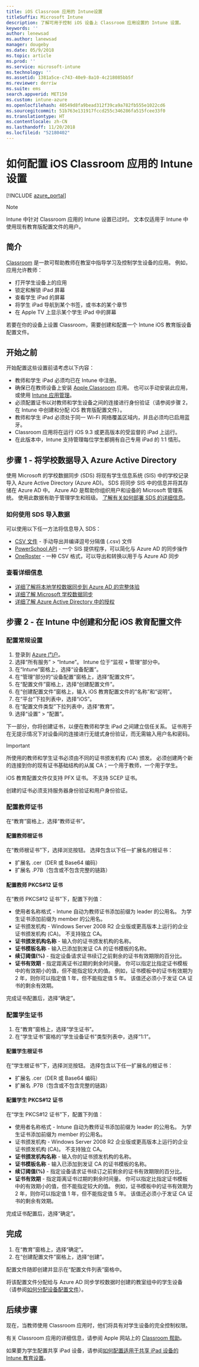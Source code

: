 ```yaml
---
title: iOS Classroom 应用的 Intune设置
titleSuffix: Microsoft Intune
description: 了解可用于控制 iOS 设备上 Classroom 应用设置的 Intune 设置。
keywords: ''
author: lenewsad
ms.author: lanewsad
manager: dougeby
ms.date: 05/9/2018
ms.topic: article
ms.prod: ''
ms.service: microsoft-intune
ms.technology: ''
ms.assetid: 1381a5ce-c743-40e9-8a10-4c218085bb5f
ms.reviewer: derriw
ms.suite: ems
search.appverid: MET150
ms.custom: intune-azure
ms.openlocfilehash: 40549d8fa9bead312f39ca9a782fb555e1022cd6
ms.sourcegitcommit: 51b763e131917fccd255c346286fa515fcee33f0
ms.translationtype: HT
ms.contentlocale: zh-CN
ms.lasthandoff: 11/20/2018
ms.locfileid: "52180402"
---
```

# <a name="how-to-configure-intune-settings-for-the-ios-classroom-app"></a>如何配置 iOS Classroom 应用的 Intune 设置

[!INCLUDE [azure_portal](./includes/azure_portal.md)]
>[!NOTE]
>Intune 中针对 Classroom 应用的 Intune 设置已过时。 文本仅适用于 Intune 中使用现有教育版配置文件的用户。

## <a name="introduction"></a>简介
[Classroom](https://itunes.apple.com/app/id1085319084) 是一款可帮助教师在教室中指导学习及控制学生设备的应用。 例如，应用允许教师：

- 打开学生设备上的应用
- 锁定和解锁 iPad 屏幕
- 查看学生 iPad 的屏幕
- 将学生 iPad 导航到某个书签，或书本的某个章节
- 在 Apple TV 上显示某个学生 iPad 中的屏幕

若要在你的设备上设置 Classroom，需要创建和配置一个 Intune iOS 教育版设备配置文件。

## <a name="before-you-start"></a>开始之前

开始配置这些设置前请考虑以下内容：

- 教师和学生 iPad 必须均已在 Intune 中注册。
- 确保已在教师设备上安装 [Apple Classroom](https://itunes.apple.com/us/app/classroom/id1085319084?mt=8) 应用。 也可以手动安装此应用，或使用 [Intune 应用管理](app-management.md)。
- 必须配置证书以对教师和学生设备之间的连接进行身份验证（请参阅步骤 2，在 Intune 中创建和分配 iOS 教育版配置文件）。
- 教师和学生 iPad 必须处于同一 Wi-Fi 网络覆盖区域内，并且必须均已启用蓝牙。
- Classroom 应用将在运行 iOS 9.3 或更高版本的受监督的 iPad 上运行。
- 在此版本中，Intune 支持管理每位学生都拥有自己专用 iPad 的 1:1 情形。


## <a name="step-1---import-your-school-data-into-azure-active-directory"></a>步骤 1 - 将学校数据导入 Azure Active Directory

使用 Microsoft 的学校数据同步 (SDS) 将现有学生信息系统 (SIS) 中的学校记录导入 Azure Active Directory (Azure AD)。
SDS 将同步 SIS 中的信息并将其存储在 Azure AD 中。 Azure AD 是帮助你组织用户和设备的 Microsoft 管理系统。 使用此数据有助于管理学生和班级。 [了解有关如何部署 SDS 的详细信息](https://support.office.com/article/Overview-of-School-Data-Sync-and-Classroom-f3d1147b-4ade-4905-8518-508e729f2e91)。

### <a name="how-to-import-data-using-sds"></a>如何使用 SDS 导入数据

可以使用以下任一方法将信息导入 SDS：

- [CSV 文件](https://support.office.com/article/Follow-these-steps-71d5fe4a-aa51-4f35-9b53-348898a390a1) - 手动导出并编译逗号分隔值 (.csv) 文件
- [PowerSchool API](https://support.office.com/article/Follow-these-steps-851b5edc-558f-43a9-9122-b2d63458cb8f) - 一个 SIS 提供程序，可以简化与 Azure AD 的同步操作
- [OneRoster](https://support.office.com/article/Follow-these-steps-f43cbb2a-b502-497d-a8b1-783dc05a57ab) - 一种 CSV 格式，可以导出和转换以用于与 Azure AD 同步

### <a name="find-out-more"></a>查看详细信息

- [详细了解将本地学校数据同步到 Azure AD 的完整体验](https://docs.microsoft.com/azure/active-directory/connect/active-directory-aadconnect)
- [详细了解 Microsoft 学校数据同步](https://sds.microsoft.com/)
- [详细了解 Azure Active Directory 中的授权](https://docs.microsoft.com/azure/active-directory/active-directory-licensing-whatis-azure-portal)

## <a name="step-2---create-and-assign-an-ios-education-profile-in-intune"></a>步骤 2 - 在 Intune 中创建和分配 iOS 教育配置文件

### <a name="configure-general-settings"></a>配置常规设置

1. 登录到 [Azure 门户](https://portal.azure.com)。
2. 选择“所有服务” > “Intune”。 Intune 位于“监视 + 管理”部分中。
3. 在“Intune”窗格上，选择“设备配置”。
2. 在“管理”部分的“设备配置”窗格上，选择“配置文件”。
5.  在“配置文件”窗格上，选择“创建配置文件”。
6.  在“创建配置文件”窗格上，输入 iOS 教育配置文件的“名称”和“说明”。
7.  在“平台”下拉列表中，选择“iOS”。
8.  在“配置文件类型”下拉列表中，选择“教育”。
9.  选择“设置” > “配置”。


下一部分，你将创建证书，以便在教师和学生 iPad 之间建立信任关系。 证书用于在无提示情况下对设备间的连接进行无缝式身份验证，而无需输入用户名和密码。

>[!IMPORTANT]
>所使用的教师和学生证书必须由不同的证书颁发机构 (CA) 颁发。 必须创建两个新的连接到你的现有证书基础结构的从属 CA；一个用于教师，一个用于学生。

iOS 教育配置文件仅支持 PFX 证书。 不支持 SCEP 证书。

创建的证书必须支持服务器身份验证和用户身份验证。

### <a name="configure-teacher-certificates"></a>配置教师证书

在“教育”窗格上，选择“教师证书”。

#### <a name="configure-teacher-root-certificate"></a>配置教师根证书

在“教师根证书”下，选择浏览按钮。 选择包含以下任一扩展名的根证书：
- 扩展名 .cer（DER 或 Base64 编码） 
- 扩展名 .P7B（包含或不包含完整的链路）

#### <a name="configure-teacher-pkcs12-certificate"></a>配置教师 PKCS#12 证书

在“教师 PKCS#12 证书”下，配置下列值：

- 使用者名称格式 - Intune 自动为教师证书添加前缀为 leader 的公用名。 为学生证书添加前缀为 member 的公用名。
- 证书颁发机构 - Windows Server 2008 R2 企业版或更高版本上运行的企业证书颁发机构 (CA)。 不支持独立 CA。 
- **证书颁发机构名称** - 输入你的证书颁发机构的名称。
- **证书模板名称** - 输入已添加到发证 CA 的证书模板的名称。 
- **续订阈值(%)** - 指定设备请求证书续订之前剩余的证书有效期限的百分比。
- **证书有效期** - 指定距离证书过期的剩余时间量。
你可以指定比指定证书模板中的有效期小的值，但不能指定较大的值。 例如，证书模板中的证书有效期为 2 年，则你可以指定值 1 年，但不能指定值 5 年。 该值还必须小于发证 CA 证书的剩余有效期。

完成证书配置后，选择“确定”。

### <a name="configure-student-certificates"></a>配置学生证书

1.  在“教育”窗格上，选择“学生证书”。
2.  在“学生证书”窗格的“学生设备证书”类型列表中，选择“1:1”。

#### <a name="configure-student-root-certificate"></a>配置学生根证书

在“学生根证书”下，选择浏览按钮。 选择包含以下任一扩展名的根证书：
- 扩展名 .cer（DER 或 Base64 编码） 
- 扩展名 .P7B（包含或不包含完整的链路）

#### <a name="configure-student-pkcs12-certificate"></a>配置学生 PKCS#12 证书

在“学生 PKCS#12 证书”下，配置下列值：

- 使用者名称格式 - Intune 自动为教师证书添加前缀为 leader 的公用名。 为学生证书添加前缀为 member 的公用名。
- 证书颁发机构 - Windows Server 2008 R2 企业版或更高版本上运行的企业证书颁发机构 (CA)。 不支持独立 CA。 
- **证书颁发机构名称** - 输入你的证书颁发机构的名称。
- **证书模板名称** - 输入已添加到发证 CA 的证书模板的名称。 
- **续订阈值(%)** - 指定设备请求证书续订之前剩余的证书有效期限的百分比。
- **证书有效期** - 指定距离证书过期的剩余时间量。
你可以指定比指定证书模板中的有效期小的值，但不能指定较大的值。 例如，证书模板中的证书有效期为 2 年，则你可以指定值 1 年，但不能指定值 5 年。 该值还必须小于发证 CA 证书的剩余有效期。

完成证书配置后，选择“确定”。

## <a name="finish-up"></a>完成

1.  在“教育”窗格上，选择“确定”。
2.  在“创建配置文件”窗格上，选择“创建”。
    
配置文件随即创建并显示在“配置文件列表”窗格中。

将该配置文件分配给与 Azure AD 同步学校数据时创建的教室组中的学生设备（请参阅[如何分配设备配置文件](device-profile-assign.md)）。

## <a name="next-steps"></a>后续步骤

现在，当教师使用 Classroom 应用时，他们将具有对学生设备的完全控制权限。

有关 Classroom 应用的详细信息，请参阅 Apple 网站上的 [Classroom 帮助](https://help.apple.com/classroom/ipad/2.0/)。

如果要为学生配置共享 iPad 设备，请参阅[如何配置适用于共享 iPad 设备的 Intune 教育设置](education-settings-configure-ios-shared.md)。
